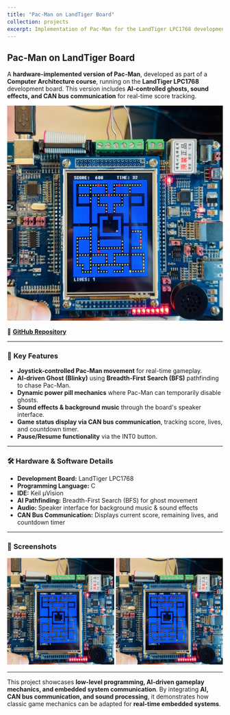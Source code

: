 ```yaml
---
title: "Pac-Man on LandTiger Board"
collection: projects
excerpt: Implementation of Pac-Man for the LandTiger LPC1768 development board with AI-driven ghosts, sound effects, and CAN bus communication. <br/><br/> ![](/images/pacman.png)
---
```


## Pac-Man on LandTiger Board
A **hardware-implemented version of Pac-Man**, developed as part of a **Computer Architecture course**, running on the **LandTiger LPC1768** development board. This version includes **AI-controlled ghosts, sound effects, and CAN bus communication** for real-time score tracking.

![](/images/pacman.png)

📌 **[GitHub Repository](https://github.com/MelDashti/PacMan-LandTiger)**  

---

### 🔹 **Key Features**
- **Joystick-controlled Pac-Man movement** for real-time gameplay.
- **AI-driven Ghost (Blinky)** using **Breadth-First Search (BFS)** pathfinding to chase Pac-Man.
- **Dynamic power pill mechanics** where Pac-Man can temporarily disable ghosts.
- **Sound effects & background music** through the board's speaker interface.
- **Game status display via CAN bus communication**, tracking score, lives, and countdown timer.
- **Pause/Resume functionality** via the INT0 button.

---

### 🛠 **Hardware & Software Details**
- **Development Board:** LandTiger LPC1768  
- **Programming Language:** C  
- **IDE:** Keil µVision  
- **AI Pathfinding:** Breadth-First Search (BFS) for ghost movement  
- **Audio:** Speaker interface for background music & sound effects  
- **CAN Bus Communication:** Displays current score, remaining lives, and countdown timer  

---

### 📸 **Screenshots**
<img src="/images/pacman.png" width="250"/>  
<img src="/images/pacman.png" width="250"/>  

---

This project showcases **low-level programming, AI-driven gameplay mechanics, and embedded system communication**. By integrating **AI, CAN bus communication, and sound processing**, it demonstrates how classic game mechanics can be adapted for **real-time embedded systems**.

